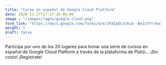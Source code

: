 ```yaml
---
title: "Curso en español de Google Cloud Platform"
date: 2020-11-27T17:17:26-06:00
image : "/images/logos/google-cloud.png"
form_link: "https://docs.google.com/forms/d/e/1FAIpQLSc6cA--BeJzYYrckw38b3WHNEQFJ3bNQzTBYgGTrrOFlqyB0w/viewform"
weight: 5
draft: false
---
```


Participa por uno de los 20 lugares para tomar una serie de cursos en español de Google Cloud Platform a través de la plataforma de Platzi... ¡Sin costo!
¡Registrate!

